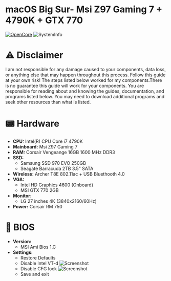 # macOS Big Sur- Msi Z97 Gaming 7 + 4790K + GTX 770
[![OpenCore](https://img.shields.io/badge/OpenCore-0.6.3-blue.svg)](https://github.com/acidanthera/OpenCorePkg)
![SystemInfo](https://raw.githubusercontent.com/cosimoforgione/Msi-z97-BigSur/main/Screenshot/Overview.png)
# ⚠️  Disclaimer
I am not responsible for any damage caused to your components, data loss, or anything else that may happen throughout this process. Follow this guide at your own risk! The steps listed below worked for my components.There is no guarantee this guide will work for your components. You are responsible for reading about and knowing the guides, documentation, and programs listed below. You may need to download additional programs and seek other resources than what is listed.

# :pager:   Hardware

- **CPU:** Intel(R) CPU Core i7 4790K
- **Mainboard:** Msi Z97 Gaming 7
- **RAM:** Corsair Vengeange 16GB 1600 MHz DDR3
- **SSD:**
    - Samsung SSD 970 EVO 250GB
    - Seagate Barracuda 2TB 3.5" SATA
- **Wireless:** Archer T8E 802.11ac + USB Bluethooth 4.0
- **VGA:**
  - Intel HD Graphics 4600 (Onboard)
  - MSI GTX 770 2GB 
- **Monitor:**
  - LG 27 inches 4K (3840x2160/60Hz)
- **Power:** Corsair RM 750
# :wrench: BIOS
- **Version:**
    - MSI Ami Bios 1.C
- **Settings:**   
    - Restore Defaults
    - Disable Intel VT-d
    ![Screenshot](https://raw.githubusercontent.com/cosimoforgione/Msi-z97-BigSur/main/Screenshot/vtd_tech.png)
    - Disable CFG lock
    ![Screenshot](https://raw.githubusercontent.com/cosimoforgione/Msi-z97-BigSur/main/Screenshot/cfg_lock.png)
    - Save and exit
    

